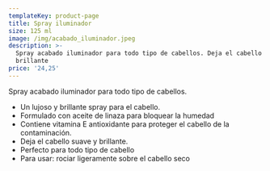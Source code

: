 ```yaml
---
templateKey: product-page
title: Spray iluminador
size: 125 ml
image: /img/acabado_iluminador.jpeg
description: >-
  Spray acabado iluminador para todo tipo de cabellos. Deja el cabello suave y
  brillante
price: '24,25'
---
```

Spray acabado iluminador para todo tipo de cabellos. 

* Un lujoso y brillante spray para el cabello.
* Formulado con aceite de linaza para bloquear la humedad
* Contiene vitamina E antioxidante para proteger el cabello de la contaminación.
* Deja el cabello suave y brillante.
* Perfecto para todo tipo de cabello
* Para usar: rociar ligeramente sobre el cabello seco
